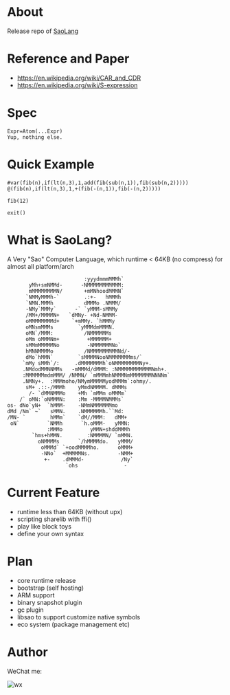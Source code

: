 # About

Release repo of [SaoLang](https://search.ipaustralia.gov.au/trademarks/search/view/2000064)

# Reference and Paper

* https://en.wikipedia.org/wiki/CAR_and_CDR
* https://en.wikipedia.org/wiki/S-expression

# Spec

```
Expr=Atom(...Expr)
Yup, nothing else.

```

# Quick Example

```
#var(fib(n),if(lt(n,3),1,add(fib(sub(n,1)),fib(sub(n,2)))))
@(fib(n),if(lt(n,3),1,+(fib(-(n,1)),fib(-(n,2)))))

fib(12)

exit()
```

# What is SaoLang?

A Very "Sao" Computer Language, which runtime < 64KB (no compress) for almost all platform/arch

```
                         :yyydmmmMMMh`                  
       yMh+smNMMd-      -NMMMMMMMMMMM:                  
       mMMMMMMMMN/       +mMNhoodMMMN`                  
      `NMMyMMMh-`        .:+-   hMMMh                   
      `NMN.MMMh          dMMMo .NMMM/                   
      -NMy`MMMy`      -` `yMMM-sMMMy                    
      /MM+/MMMMN+   `dMNy- +Nd-NMMM-                    
      oMMMMMMMMd+    `+mMMy. `hMMMy                     
      oMNsmMMMs        `yMMMdmMMMN.                     
      oMN`/MMM:          /NMMMMMMs                      
      oMm oMMMNm+         +MMMMMM+                      
      sMMmMMMMMNo         -NMMMMMMNo`                   
      hMNNMMMMo          /NMMMMMMMMMNd/-                
      dMo`hMMN`        `sMMMMNooNMMMMMMMms/`            
     `mMy sMMh`/:     .dMMMMMMMh`oNMMMMMMMMNy+.         
     .NMdodMMNNMMs   -mMMMd/dMMM: :NMMMMMMMMMMMNmh+.    
     :MMMMMMmdmMMM/ /NMMN/ `mMMMmhNMMMNmMMMMMMMNNNNm`   
     .NMNy+.  :MMMmoho/NMymMMMMMyodMMMm`:ohmy/.         
      sM+ .::-/MMMh    yMmdNMMMM. dMMMs                 
       /- `dMMNMMMo    +Mh `mMMm oMMMm`                 
    /` oMN:`oNMMMN:    :Mm -MMMMNMMMs`                  
os- dNo`yN+  `hMMM-    -NMmNMMMMMMmo                    
dMd /Nm` ~`   sMMN.    .NMMMMMMh.``Md:                  
/MN- `        hMMm`    `dM//MMM:   dMM+                 
 oN`         `NMMh      `h.oMMM-   yMMN:                
             :MMMo         yMMN+shddMMMh                
        `hms+hMMN.        :NMMMMN/ `mMMN.               
          oNMMMMs      `/hMMMMdo.   yMMM/               
           oMMMd` `+oodMMMMho.      oMMM+               
           -NNo`  +MMMMMNs.         -NMM+               
            +-    .dMMMd-            /Ny`               
                   `ohs               -                 
```

# Current Feature

* runtime less than 64KB (without upx)
* scripting sharelib with ffi()
* play like block toys
* define your own syntax

# Plan

* core runtime release
* bootstrap (self hosting)
* ARM support
* binary snapshot plugin
* gc plugin
* libsao to support customize native symbols
* eco system (package management etc)

# Author

WeChat me:

![wx](wxqr.png)

